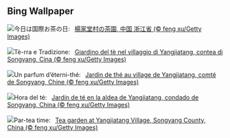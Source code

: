 ## Bing Wallpaper
![](https://www.bing.com/th?id=OHR.SongyangTeaGarden_JA-JP8102249895_UHD.jpg&w=1000)今日は国際お茶の日:&nbsp;&ensp;[楊家堂村の茶園, 中国 浙江省 (© feng xu/Getty Images)](https://www.bing.com/th?id=OHR.SongyangTeaGarden_JA-JP8102249895_UHD.jpg)
<br><br/>
![](https://www.bing.com/th?id=OHR.SongyangTeaGarden_IT-IT7668449954_UHD.jpg&w=1000)Tè-rra e Tradizione:&nbsp;&ensp;[Giardino del tè nel villaggio di Yangjiatang, contea di Songyang, Cina (© feng xu/Getty Images)](https://www.bing.com/th?id=OHR.SongyangTeaGarden_IT-IT7668449954_UHD.jpg)
<br><br/>
![](https://www.bing.com/th?id=OHR.SongyangTeaGarden_FR-FR7139710446_UHD.jpg&w=1000)Un parfum d’éterni-thé:&nbsp;&ensp;[Jardin de thé au village de Yangjiatang, comté de Songyang, Chine (© feng xu/Getty Images)](https://www.bing.com/th?id=OHR.SongyangTeaGarden_FR-FR7139710446_UHD.jpg)
<br><br/>
![](https://www.bing.com/th?id=OHR.SongyangTeaGarden_ES-ES6785967738_UHD.jpg&w=1000)Hora del té:&nbsp;&ensp;[Jardín de té en la aldea de Yangjiatang, condado de Songyang, China (© feng xu/Getty Images)](https://www.bing.com/th?id=OHR.SongyangTeaGarden_ES-ES6785967738_UHD.jpg)
<br><br/>
![](https://www.bing.com/th?id=OHR.SongyangTeaGarden_EN-GB1249285284_UHD.jpg&w=1000)Par-tea time:&nbsp;&ensp;[Tea garden at Yangjiatang Village, Songyang County, China (© feng xu/Getty Images)](https://www.bing.com/th?id=OHR.SongyangTeaGarden_EN-GB1249285284_UHD.jpg)
<br><br/>
